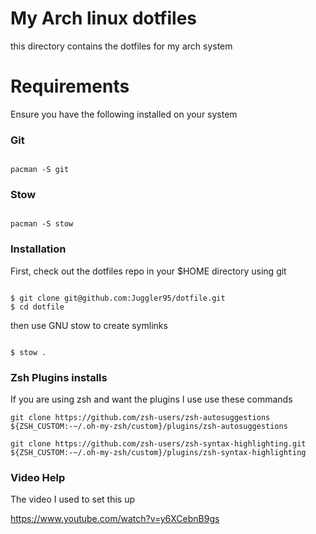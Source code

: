 # My Arch linux dotfiles

this directory contains the dotfiles for my arch system

# Requirements

Ensure you have the following installed on your system

### Git

```

pacman -S git
```

### Stow
```

pacman -S stow
```

### Installation

First, check out the dotfiles repo in your $HOME directory using git

```

$ git clone git@github.com:Juggler95/dotfile.git
$ cd dotfile
```


then use GNU stow to create symlinks

```

$ stow .
```

### Zsh Plugins installs
If you are using zsh and want the plugins I use use these commands 

```
git clone https://github.com/zsh-users/zsh-autosuggestions ${ZSH_CUSTOM:-~/.oh-my-zsh/custom}/plugins/zsh-autosuggestions
```

```
git clone https://github.com/zsh-users/zsh-syntax-highlighting.git ${ZSH_CUSTOM:-~/.oh-my-zsh/custom}/plugins/zsh-syntax-highlighting
```

### Video Help

The video I used to set this up

https://www.youtube.com/watch?v=y6XCebnB9gs
